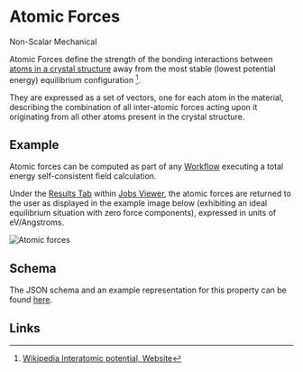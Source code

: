 # Atomic Forces

<span class="btn badge b-success border-50">Non-Scalar</span> <span class="btn badge b-info border-50">Mechanical</span>

Atomic Forces define the strength of the bonding interactions between [atoms in a crystal structure](basis.md) away from the most stable (lowest potential energy) equilibrium configuration [^1]. 

They are expressed as a set of vectors, one for each atom in the material, describing the combination of all inter-atomic forces acting upon it originating from all other atoms present in the crystal structure. 

## Example

Atomic forces can be computed as part of any [Workflow](../../workflows/overview.md) executing a total energy self-consistent field calculation.

Under the [Results Tab](../../jobs/ui/results-tab.md) within [Jobs Viewer](../../jobs/ui/viewer.md), the atomic forces are returned to the user as displayed in the example image below (exhibiting an ideal equilibrium situation with zero force components), expressed in units of eV/Angstroms.

![Atomic forces](/images/properties-directory/Properties/atomic_forces.png "Atomic forces")

## Schema 

The JSON schema and an example representation for this property can be found [here](../../properties/data/list.md#atomic-forces).

## Links

[^1]: [Wikipedia Interatomic potential, Website](https://en.wikipedia.org/wiki/Interatomic_potential)
